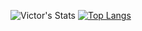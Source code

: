 ![Victor's Stats](https://github-readme-stats.vercel.app/api?username=VictorBetsch&hide=prs,issues&show_icons=true&theme=dark)
[![Top Langs](https://github-readme-stats.vercel.app/api/top-langs/?username=VictorBetsch&layout=compact&theme=dark)](https://github.com/anuraghazra/github-readme-stats)
